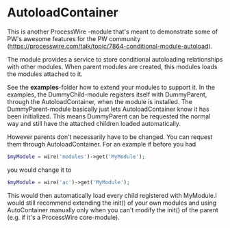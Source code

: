 AutoloadContainer
=================

This is another ProcessWire -module that's meant to demonstrate some of PW's awesome features for the PW community (https://processwire.com/talk/topic/7864-conditional-module-autoload).

The module provides a service to store conditional autoloading relationships with other modules. When parent modules are created, this modules loads the modules attached to it.

See the **examples**-folder how to extend your modules to support it. In the examples, the DummyChild-module registers itself with DummyParent, through the AutoloadContainer, when the module is installed. The DummyParent-module basically just lets  AutoloadContainer know it has been initialized. This means DummyParent can be requested the normal way and still have the attached children loaded automatically.

However parents don't necessarily have to be changed. You can request them through AutoloadContainer. For an example if before you had

```php
$myModule = wire('modules')->get('MyModule');
```

you would change it to 

```php
$myModule = wire('ac')->get('MyModule');
```

This would then automatically load every child registered with MyModule.I would still recommend extending the init() of your own modules and using AutoContainer manually only when you can't modify the init() of the parent (e.g. if it's a ProcessWire core-module).

